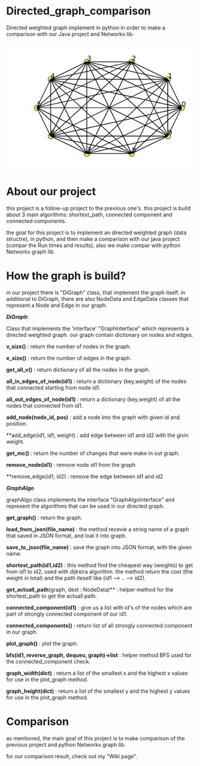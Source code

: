 # Directed_graph_comparison
Directed weighted graph implement in python in order to make a comparison with our Java project and Networkx lib.

![alt text](https://github.com/Tzachc/Directed_graph_comparison/blob/main/data/graph.png)
# About our project
this project is a follow-up project to the previous one's.
this project is build about 3 main algorithms: shortest_path, connected component and connected components.

the goal for this project is to implement an directed weighted graph (data structre), in python, and then make a comparison
with our java project (compar the Run times and results), also we make compar with python Networkx graph lib.

# How the graph is build?
in our project there is "DiGraph" class, that implement the graph itself.
in additional to DiGraph, there are also NodeData and EdgeData classes that represent a Node and Edge in our graph. 

 ***DiGraph***:
 
 Class that implements the 'interface' "GraphInterface" which represents a directed weighted graph.
 our graph contain dictionary on nodes and edges.
 
 **v_size()** : return the number of nodes in the graph.
 
 **e_size()** : return the number of edges in the graph.
 
 **get_all_v()** : return dictionary of all the nodes in the graph.
 
 **all_in_edges_of_node(id1)** : return a dictionary (key,weight) of the nodes that connected starting from node id1.
 
 **all_out_edges_of_node(id1)** : return a dictionary (key,weight) of all the nodes that connected from id1.
 
 **add_node(node_id, pos)** : add a node into the graph with given id and position.
 
 **add_edge(id1, id1, weight) : add edge between id1 and id2 with the givin weight.
 
 **get_mc()** : return the number of changes that were make in out graph.
 
 **remove_node(id1)** : remove node id1 from the graph
 
 **remove_edge(id1, id2) : remove the edge between id1 and id2 
 
 
 ***GraphAlgo*** 
 
 graphAlgo class implements the interface "GraphAlgoInterface" and represent the algorithms that can be used in our 
 directed graph.
 
 **get_graph()** : return the graph.
 
 **load_from_json(file_name)** : the method recevie a string name of a graph that saved in JSON format, and loat it into graph.
 
 **save_to_json(file_name)** : save the graph into JSON format, with the given name.
 
 **shortest_path(id1,id2)** : this method find the cheapest way (weights) to get from id1 to id2, used with dijkstra algorithm.
 the method return the cost (the weight in total) and the path iteself like (id1 --> .. --> id2).
 
 **get_actuall_path**(graph, dest : NodeData)** : helper method for the shortest_path to get the actuall path.
 
 **connected_component(id1)** : give us a list with id's of the nodes which are part of strongly connected component of our id1.
 
 **connected_components()** : return list of all strongly connected component in our graph.
 
 **plot_graph()** : plot the graph.
 
 **bfs(id1, reverse_graph, dequeu, graph)->list** : helper method BFS used for the connected_component check.
 
 **graph_width(dict)** : return a list of the smallest x and the highest x values for use in the plot_graph method.
 
 **graph_height(dict)** : return a list of the smallest y and the highest y values for use in the plot_graph method.
 
 # Comparison
as mentioned, the main goal of this project is to make comparison of the previous project and python Networkx graph lib.

for our comparison result, check out my "Wiki page".

